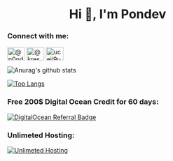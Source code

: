 <h1 align="center">Hi 👋, I'm Pondev</h1>



<h3 align="left">Connect with me:</h3>
<p align="left">
<a href="https://twitter.com/@rxxtpxn" target="blank"><img align="center" src="https://raw.githubusercontent.com/rahuldkjain/github-profile-readme-generator/master/src/images/icons/Social/twitter.svg" alt="@p0ndev" height="30" width="40" /></a>
<a href="https://medium.com/@kresec" target="blank"><img align="center" src="https://raw.githubusercontent.com/rahuldkjain/github-profile-readme-generator/master/src/images/icons/Social/medium.svg" alt="@kresec" height="30" width="40" /></a>
<a href="https://www.youtube.com/channel/UCeIj9Uzv_BIRLdKwuymbrTw" target="blank"><img align="center" src="https://raw.githubusercontent.com/rahuldkjain/github-profile-readme-generator/master/src/images/icons/Social/youtube.svg" alt="uceij9uzv_birldkwuymbrtw" height="30" width="40" /></a>
</p>



![Anurag's github stats](https://github-readme-stats.vercel.app/api?username=xcapri&show_icons=true&theme=locale)

[![Top Langs](https://github-readme-stats.vercel.app/api/top-langs/?username=xcapri&layout=compact)](https://github.com/anuraghazra/github-readme-stats)

<h3 align="left">Free 200$ Digital Ocean Credit for 60 days:</h3>

[![DigitalOcean Referral Badge](https://web-platforms.sfo2.cdn.digitaloceanspaces.com/WWW/Badge%201.svg)](https://www.digitalocean.com/?refcode=86f47d286443&utm_campaign=Referral_Invite&utm_medium=Referral_Program&utm_source=badge)

<h3 align="left">Unlimeted Hosting:</h3>

[![Unlimeted Hosting](https://dt2sdf0db8zob.cloudfront.net/wp-content/uploads/2018/08/niagahoster-logo-alt.webp)](https://niagahoster.co.id?REFERRALCODE=1HXXXXXIM79)

